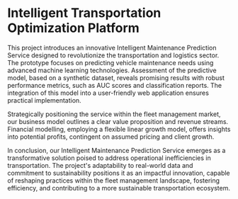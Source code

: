 # Intelligent Transportation Optimization Platform

This project introduces an innovative Intelligent Maintenance Prediction Service designed to revolutionize the transportation and logistics sector. The prototype focuses on predicting vehicle maintenance needs using advanced machine learning technologies. Assessment of the predictive model, based on a synthetic dataset, reveals promising results with robust performance metrics, such as AUC scores and classification reports. The integration of this model into a user-friendly web application ensures practical implementation. 

Strategically positioning the service within the fleet management market, our business model outlines a clear value proposition and revenue streams. Financial modelling, employing a flexible linear growth model, offers insights into potential profits, contingent on assumed pricing and client growth. 

In conclusion, our Intelligent Maintenance Prediction Service emerges as a transformative solution poised to address operational inefficiencies in transportation. The project's adaptability to real-world data and commitment to sustainability positions it as an impactful innovation, capable of reshaping practices within the fleet management landscape, fostering efficiency, and contributing to a more sustainable transportation ecosystem.
